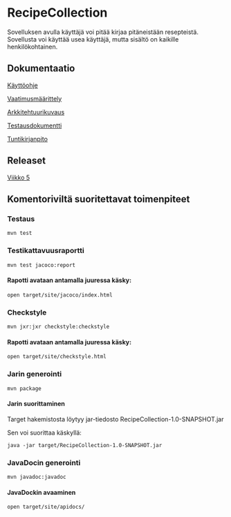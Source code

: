 # RecipeCollection

Sovelluksen avulla käyttäjä voi pitää kirjaa pitäneistään resepteistä. 
Sovellusta voi käyttää usea käyttäjä, mutta sisältö on kaikille henkilökohtainen.


## Dokumentaatio

[Käyttöohje](https://github.com/jennaran/ot-harjoitustyo/blob/master/dokumentaatio/kayttoohje.md)

[Vaatimusmäärittely](https://github.com/jennaran/ot-harjoitustyo/blob/master/dokumentaatio/alustava_maarittelydokumentti.md)

[Arkkitehtuurikuvaus](https://github.com/jennaran/ot-harjoitustyo/blob/master/dokumentaatio/arkkitehtuuri.md)

[Testausdokumentti](https://github.com/jennaran/RecipeCollection/blob/master/dokumentaatio/testaus.md)

[Tuntikirjanpito](https://github.com/jennaran/ot-harjoitustyo/blob/master/dokumentaatio/tuntikirjanpito.md)

## Releaset

[Viikko 5](https://github.com/jennaran/ot-harjoitustyo/releases)

## Komentoriviltä suoritettavat toimenpiteet

### Testaus

```
mvn test
```

### Testikattavuusraportti

```     
mvn test jacoco:report
```

#### Rapotti avataan antamalla juuressa käsky:

```
open target/site/jacoco/index.html
```

### Checkstyle

```
mvn jxr:jxr checkstyle:checkstyle
```

#### Rapotti avataan antamalla juuressa käsky:

```
open target/site/checkstyle.html
```

### Jarin generointi

```
mvn package 
```

#### Jarin suorittaminen

Target hakemistosta löytyy jar-tiedosto RecipeCollection-1.0-SNAPSHOT.jar

Sen voi suorittaa käskyllä:

```
java -jar target/RecipeCollection-1.0-SNAPSHOT.jar
```

### JavaDocin generointi

```
mvn javadoc:javadoc
```

#### JavaDockin avaaminen

```
open target/site/apidocs/
```
